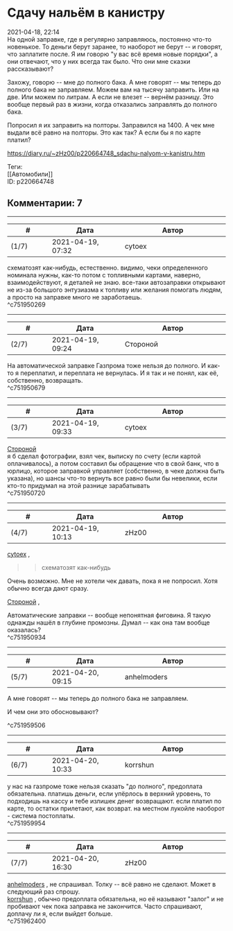 Сдачу нальём в канистру
=======================

  
2021-04-18, 22:14  
 На одной заправке, где я регулярно заправляюсь, постоянно что-то новенькое. То деньги берут заранее, то наоборот не берут -- и говорят, что заплатите после. Я им говорю "у вас всё время новые порядки", а они отвечают, что у них всегда так было. Что они мне сказки рассказывают?   
   
 Захожу, говорю -- мне до полного бака. А мне говорят -- мы теперь до полного бака не заправляем. Можем вам на тысячу заправить. Или на две. Или можем по литрам. А если не влезет -- вернём разницу. Это вообще первый раз в жизни, когда отказались заправлять до полного бака.   
   
 Попросил я их заправить на полторы. Заправился на 1400. А чек мне выдали всё равно на полторы. Это как так? А если бы я по карте платил?   
  
<https://diary.ru/~zHz00/p220664748_sdachu-nalyom-v-kanistru.htm>  
  
Теги:  
[[Автомобили]]  
ID: p220664748  


Комментарии: 7
--------------

  


---



|         #         |              Дата              |                     Автор                     |           ID           |
| --- | --- | --- | --- |
| (1/7) | 2021-04-19, 07:32 | cytoex | c751950269 |

  
 схематозят как-нибудь, естественно. видимо, чеки определенного номинала нужны, как-то потом с топливными картами, наверно, взаимодействуют, я деталей не знаю. все-таки автозаправки открывают не из-за большого энтузиазма к топливу или желания помогать людям, а просто на заправке много не заработаешь.   
 ^c751950269

---



|         #         |              Дата              |                     Автор                     |           ID           |
| --- | --- | --- | --- |
| (2/7) | 2021-04-19, 09:24 | Стороной | c751950679 |

  
 На автоматической заправке Газпрома тоже нельзя до полного. И как-то я переплатил, и переплата не вернулась. И я так и не понял, как её, собственно, возвращать.   
 ^c751950679

---



|         #         |              Дата              |                     Автор                     |           ID           |
| --- | --- | --- | --- |
| (3/7) | 2021-04-19, 09:33 | cytoex | c751950720 |

  
  [Стороной](https://1047.diary.ru "Арфы нет - возьмите бубен!")    
 я б сделал фотографии, взял чек, выписку по счету (если картой оплачивалось), а потом составил бы обращение что в свой банк, что в юрлицо, которое заправкой управляет (собственно, в чеке должна быть указана), но шансы что-то вернуть все равно были бы невелики, если кто-то придумал на этой разнице зарабатывать   
 ^c751950720

---



|         #         |              Дата              |                     Автор                     |           ID           |
| --- | --- | --- | --- |
| (4/7) | 2021-04-19, 10:13 | zHz00 | c751950934 |

  
  [cytoex](https://citoex.diary.ru "Только это красиво и только в этом есть смысл")  ,   
 >>схематозят как-нибудь   
   
 Очень возможно. Мне не хотели чек давать, пока я не попросил. Хотя обычно всегда дают сразу.   
   
  [Стороной](https://1047.diary.ru "Арфы нет - возьмите бубен!")  ,   
   
 Автоматические заправки -- вообще непонятная фиговина. Я такую однажды нашёл в глубине промозны. Думал -- как она там вообще оказалась?   
 ^c751950934

---



|         #         |              Дата              |                     Автор                     |           ID           |
| --- | --- | --- | --- |
| (5/7) | 2021-04-20, 09:15 | anhelmoders | c751959506 |

  
  А мне говорят -- мы теперь до полного бака не заправляем.   
   
 И чем они это обосновывают?   
    
 ^c751959506

---



|         #         |              Дата              |                     Автор                     |           ID           |
| --- | --- | --- | --- |
| (6/7) | 2021-04-20, 10:33 | korrshun | c751959954 |

  
 у нас на газпроме тоже нельзя сказать "до полного", предоплата обязательна. платишь деньги, если упёрлось в верхний уровень, то подходишь на кассу и тебе излишек денег возвращают. если платил по карте, то остатки прилетают, как возврат. на местном лукойле наоборот - система постоплаты.   
 ^c751959954

---



|         #         |              Дата              |                     Автор                     |           ID           |
| --- | --- | --- | --- |
| (7/7) | 2021-04-20, 16:30 | zHz00 | c751962400 |

  
  [anhelmoders](https://anhelmoders.diary.ru "No plans. Only wonders.")  , не спрашивал. Толку -- всё равно не сделают. Может в следующий раз спрошу.   
  [korrshun](https://Igel-kun.diary.ru "kimi wo shiranai monogatari")  , обычно предоплата обязательна, но её называют "залог" и не пробивают чек пока заправка не закончится. Часто спрашивают, доплачу ли я, если выйдет больше.   
 ^c751962400